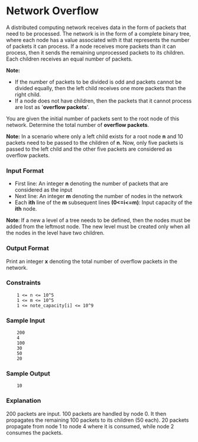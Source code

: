 # Network Overflow
A distributed computing network receives data in the form of packets that need to be processed. The network is in the form of a complete binary tree, where each node has a value associated with it that represents the number of packets it can process. If a node receives more packets than it can process, then it sends the remaining unprocessed packets to its children. Each children receives an equal number of packets.

__Note:__
+   If the number of packets to be divided is odd and packets cannot be divided equally, then the left child receives one more packets than the right child.
+   If a node does not have children, then the packets that it cannot process are lost as '**overflow packets**'.

You are given the initial number of packets sent to the root node of this network. Determine the total number of **overflow packets**.

__Note:__ In a scenario where only a left child exists for a root node **n** and 10 packets need to be passed to the children of **n**. Now, only five packets is passed to the left child and the other five packets are considered as overflow packets.
### Input Format
+   First line: An integer **n** denoting the number of packets that are considered as the input
+   Next line: An integer **m** denoting the number of nodes in the network
+   Each **ith** line of the **m** subsequent lines **(0<=i<=m)**: Input capacity of the **ith** node.

**Note**: If a new a level of a tree needs to be defined, then the nodes must be added from the leftmost node. The new level must be created only when all the nodes in the level have two children.
### Output Format
Print an integer **x** denoting the total number of overflow packets in the network.
### Constraints
```
    1 <= n <= 10^5
    1 <= m <= 10^5
    1 <= note_capacity[i] <= 10^9
```
### Sample Input
```
    200
    4
    100
    30
    50
    20
```
### Sample Output
```
    10
```
### Explanation
200 packets are input. 100 packets are handled by node 0. It then propagates the remaining 100 packets to its children (50 each). 20 packets propagate from node 1 to node 4 where it is consumed, while node 2 consumes the packets.